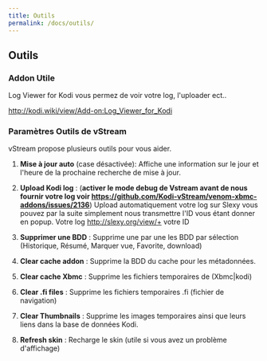 ```yaml
---
title: Outils
permalink: /docs/outils/
---
```


## Outils

### Addon Utile ###

Log Viewer for Kodi vous permez de voir votre log, l'uploader ect..

http://kodi.wiki/view/Add-on:Log_Viewer_for_Kodi

### Paramètres Outils de vStream ###

vStream propose plusieurs outils pour vous aider.

1. **Mise à jour auto** (case désactivée): Affiche une information sur le jour et l'heure de la prochaine recherche de mise à jour.

2. **Upload Kodi log** : (**activer le mode debug de Vstream avant de nous fournir votre log voir https://github.com/Kodi-vStream/venom-xbmc-addons/issues/2136**) Upload automatiquement votre log sur Slexy vous pouvez par la suite simplement nous transmettre l'ID vous étant donner en popup. Votre log http://slexy.org/view/+ votre ID

3. **Supprimer une BDD** : Supprime une par une les BDD par sélection (Historique, Résumé, Marquer vue, Favorite, download)

4. **Clear cache addon** : Supprime la BDD du cache pour les métadonnées.

5. **Clear cache Xbmc** : Supprime les fichiers temporaires de (Xbmc|kodi) 

6. **Clear .fi files** : Supprime les fichiers temporaires .fi (fichier de navigation)

7. **Clear Thumbnails** : Supprime les images temporaires ainsi que leurs liens dans la base de données Kodi.

8. **Refresh skin** : Recharge le skin (utile si vous avez un problème d'affichage)
